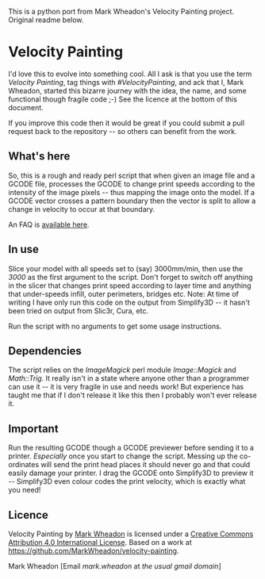 This is a python port from Mark Wheadon's Velocity Painting project. Original readme below.



# Velocity Painting

I'd love this to evolve into something cool. All I ask is that you use the term _Velocity Painting_, tag things with _#VelocityPainting_, and ack that I, Mark Wheadon, started this bizarre journey with the idea, the name, and some functional though fragile code ;-) See the licence at the bottom of this document.

If you improve this code then it would be great if you could submit a pull request back to the repository -- so others can benefit from the work.

## What's here

So, this is a rough and ready perl script that when given an image file and a GCODE file, processes the GCODE to change print speeds according to the intensity of the image pixels -- thus mapping the image onto the model. If a GCODE vector crosses a pattern boundary then the vector is split to allow a change in velocity to occur at that boundary.

An FAQ is [available here](https://github.com/MarkWheadon/velocity-painting/wiki/FAQ).

## In use

Slice your model with all speeds set to (say) 3000mm/min, then use the _3000_ as the first argument to the script. Don't forget to switch off
anything in the slicer that changes print speed according to layer time and anything that under-speeds infill, outer perimeters, bridges etc.
Note: At time of writing I have only run this code on the output from Simplify3D -- it hasn't been tried on output from Slic3r, Cura, etc.

Run the script with no arguments to get some usage instructions.

## Dependencies

The script relies on the _ImageMagick_ perl module _Image::Magick_ and _Math::Trig_. It really isn't in a state where anyone other than a programmer can use it -- it is very fragile in use and needs work! But experience has taught me that if I don't release it like this then I probably won't ever release it.

## Important

Run the resulting GCODE though a GCODE previewer before sending it to a printer. *Especially* once you start to change the script.  Messing up the co-ordinates will send the print head places it should never go and that could easily damage your printer. I drag the GCODE onto Simplify3D to preview it -- Simplify3D even colour codes the print velocity, which is exactly what you need!

## Licence

Velocity Painting by [Mark Wheadon](https://github.com/MarkWheadon) is licensed under a [Creative Commons Attribution 4.0 International License](http://creativecommons.org/licenses/by/4.0/).  Based on a work at https://github.com/MarkWheadon/velocity-painting.

Mark Wheadon [Email _mark.wheadon_ at _the usual gmail domain_]
